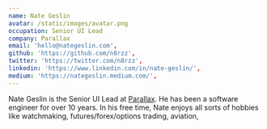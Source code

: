 ```yaml
---
name: Nate Geslin
avatar: /static/images/avatar.png
occupation: Senior UI Lead
company: Parallax
email: 'hello@nategeslin.com',
github: 'https://github.com/n8rzz',
twitter: 'https://twitter.com/n8rzz',
linkedin: 'https://www.linkedin.com/in/nate-geslin/',
medium: 'https://nategeslin.medium.com/',
---
```


Nate Geslin is the Senior UI Lead at [Parallax](https://getparallax.com). He has been a software engineer for over 10 years. In his free time, Nate enjoys all sorts of hobbies like watchmaking, futures/forex/options trading, aviation,
